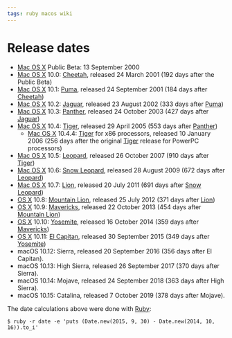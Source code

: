 ```yaml
---
tags: ruby macos wiki
---
```


# Release dates

-   [Mac OS X](/wiki/Mac_OS_X) Public Beta: 13 September 2000
-   [Mac OS X](/wiki/Mac_OS_X) 10.0: [Cheetah](/wiki/Cheetah), released 24 March 2001 (192 days after the Public Beta)
-   [Mac OS X](/wiki/Mac_OS_X) 10.1: [Puma](/wiki/Puma), released 24 September 2001 (184 days after [Cheetah](/wiki/Cheetah))
-   [Mac OS X](/wiki/Mac_OS_X) 10.2: [Jaguar](/wiki/Jaguar), released 23 August 2002 (333 days after [Puma](/wiki/Puma))
-   [Mac OS X](/wiki/Mac_OS_X) 10.3: [Panther](/wiki/Panther), released 24 October 2003 (427 days after [Jaguar](/wiki/Jaguar))
-   [Mac OS X](/wiki/Mac_OS_X) 10.4: [Tiger](/wiki/Tiger), released 29 April 2005 (553 days after [Panther](/wiki/Panther))
    -   [Mac OS X](/wiki/Mac_OS_X) 10.4.4: [Tiger](/wiki/Tiger) for x86 processors, released 10 January 2006 (256 days after the original [Tiger](/wiki/Tiger) release for PowerPC processors)
-   [Mac OS X](/wiki/Mac_OS_X) 10.5: [Leopard](/wiki/Leopard), released 26 October 2007 (910 days after [Tiger](/wiki/Tiger))
-   [Mac OS X](/wiki/Mac_OS_X) 10.6: [Snow Leopard](/wiki/Snow_Leopard), released 28 August 2009 (672 days after [Leopard](/wiki/Leopard))
-   [Mac OS X](/wiki/Mac_OS_X) 10.7: [Lion](/wiki/Lion), released 20 July 2011 (691 days after [Snow Leopard](/wiki/Snow_Leopard))
-   [OS X](/wiki/OS_X) 10.8: [Mountain Lion](/wiki/Mountain_Lion), released 25 July 2012 (371 days after [Lion](/wiki/Lion))
-   [OS X](/wiki/OS_X) 10.9: [Mavericks](/wiki/Mavericks), released 22 October 2013 (454 days after [Mountain Lion](/wiki/Mountain_Lion))
-   [OS X](/wiki/OS_X) 10.10: [Yosemite](/wiki/Yosemite), released 16 October 2014 (359 days after [Mavericks](/wiki/Mavericks))
-   [OS X](/wiki/OS_X) 10.11: [El Capitan](/wiki/El_Capitan), released 30 September 2015 (349 days after [Yosemite](/wiki/Yosemite))
-   macOS 10.12: Sierra, released 20 September 2016 (356 days after El Capitan).
-   macOS 10.13: High Sierra, released 26 September 2017 (370 days after Sierra).
-   macOS 10.14: Mojave, released 24 September 2018 (363 days after High Sierra).
-   macOS 10.15: Catalina, released 7 October 2019 (378 days after Mojave).

The date calculations above were done with [Ruby](/wiki/Ruby):

```shell
$ ruby -r date -e 'puts (Date.new(2015, 9, 30) - Date.new(2014, 10, 16)).to_i'
```
